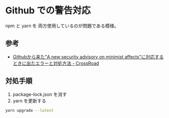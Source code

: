 
# Github での警告対応

npm と yarn を 両方使用しているのが問題である模様。

## 参考
- [Githubから来た"A new security advisory on minimist affects"に対応するときに出たエラーと対処方法 \- CrossRoad](https://www.crossroad-tech.com/entry/github-security-alert)


## 対処手順

1. package-lock.json を消す
2. yarn を更新する

```bash
yarn upgrade --latest
```


